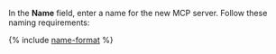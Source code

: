 In the **Name** field, enter a name for the new MCP server. Follow these naming requirements:

{% include [name-format](../../../_includes/name-format.md) %}